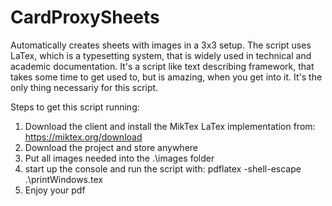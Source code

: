 # CardProxySheets
Automatically creates sheets with images in a 3x3 setup.
The script uses LaTex, which is a typesetting system, that is widely used in technical and academic documentation. It's a script like text describing framework, that takes some time to get used to, but is amazing, when you get into it. It's the only thing necessariy for this script.

Steps to get this script running:
  1. Download the client and install the MikTex LaTex implementation from: https://miktex.org/download
  2. Download the project and store anywhere
  3. Put all images needed into the  .\images folder
  4. start up the console and run the script with: pdflatex -shell-escape .\printWindows.tex
  5. Enjoy your pdf
